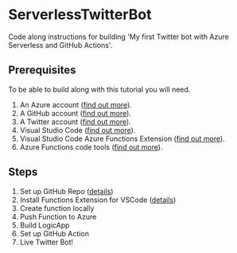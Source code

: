 # ServerlessTwitterBot
Code along instructions for building 'My first Twitter bot with Azure Serverless and GitHub Actions'.

## Prerequisites

To be able to build along with this tutorial you will need.

1. An Azure account ([find out more](https://azure.microsoft.com/)).
2. A GitHub account ([find out more](https://github.com/)).
3. A Twitter account ([find out more](https://twitter.com)).
4. Visual Studio Code ([find out more](https://code.visualstudio.com/)).
5. Visual Studio Code Azure Functions Extension ([find out more](https://marketplace.visualstudio.com/items?itemName=ms-azuretools.vscode-azurefunctions)).
6. Azure Functions code tools ([find out more](https://docs.microsoft.com/en-us/azure/azure-functions/functions-run-local)).

## Steps

1. Set up GitHub Repo ([details](https://github.com/TheRealCodeBeard/ServerlessTwitterBot/blob/master/STEP1.md))
2. Install Functions Extension for VSCode ([details](https://github.com/TheRealCodeBeard/ServerlessTwitterBot/blob/master/STEP2.md))
3. Create function locally
4. Push Function to Azure
5. Build LogicApp
6. Set up GitHub Action
7. Live Twitter Bot! 



